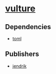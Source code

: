 # [vulture](https://pypi.org/project/vulture)

## Dependencies
- [toml](packages/t/toml.md)



## Publishers
- [jendrik](https://pypi.org/user/jendrik)

